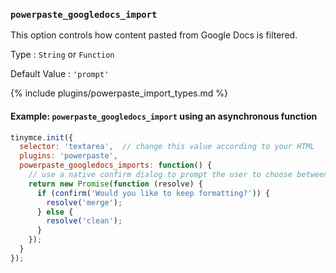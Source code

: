 ### `powerpaste_googledocs_import`

This option controls how content pasted from Google Docs is filtered.

Type
: `String` or `Function`

Default Value
: `'prompt'`

{% include plugins/powerpaste_import_types.md %}

#### Example: `powerpaste_googledocs_import` using an asynchronous function

```js
tinymce.init({
  selector: 'textarea',  // change this value according to your HTML
  plugins: 'powerpaste',
  powerpaste_googledocs_imports: function() {
    // use a native confirm dialog to prompt the user to choose between clean and merge
    return new Promise(function (resolve) {
      if (confirm('Would you like to keep formatting?')) {
        resolve('merge');
      } else {
        resolve('clean');
      }
    });
  }
});
```
